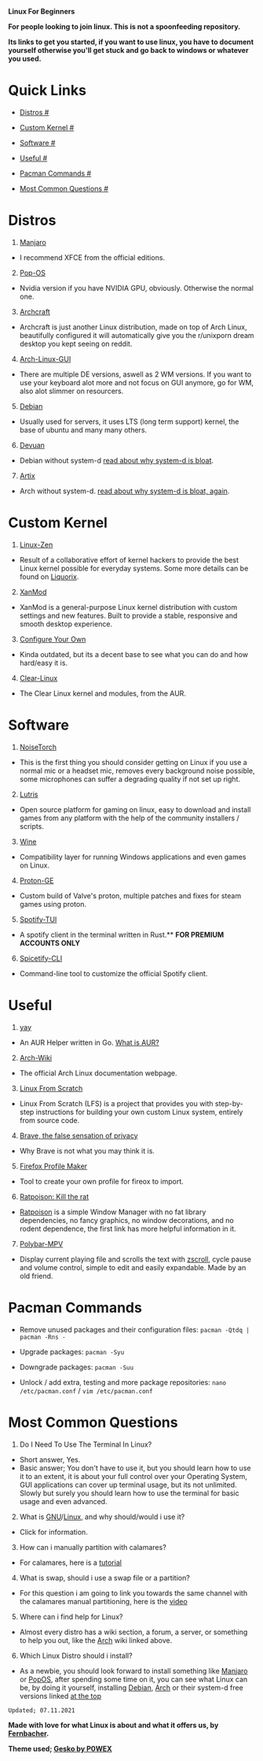 **Linux For Beginners**
 
**For people looking to join linux. This is not a spoonfeeding repository.** 
 
**Its links to get you started, if you want to use linux, you have to document yourself otherwise you'll get stuck and go back to windows or whatever you used.**
 
# Quick Links
 
 - [Distros #](https://fernbacher.github.io/linux-for-begginers/#distros)
 
 - [Custom Kernel #](https://fernbacher.github.io/linux-for-begginers/#custom-kernel)
 
 - [Software #](https://fernbacher.github.io/linux-for-begginers/#software)
 
 - [Useful #](https://fernbacher.github.io/linux-for-begginers/#useful)
 
 - [Pacman Commands #](https://fernbacher.github.io/linux-for-begginers/#pacman-commands)
 
 - [Most Common Questions #](https://fernbacher.github.io/linux-for-begginers/#most-common-questions)
 
 
# Distros

1. [Manjaro](https://manjaro.org/)
- I recommend XFCE from the official editions.

2. [Pop-OS](https://pop.system76.com/)
- Nvidia version if you have NVIDIA GPU, obviously. Otherwise the normal one.

3. [Archcraft](https://archcraft.io/)
- Archcraft is just another Linux distribution, made on top of Arch Linux, beautifully configured it will automatically give you the r/unixporn dream desktop you kept seeing on reddit.

4. [Arch-Linux-GUI](https://archlinuxgui.in/)
- There are multiple DE versions, aswell as 2 WM versions. If you want to use your keyboard alot more and not focus on GUI anymore, go for WM, also alot slimmer on resourcers.

5. [Debian](https://www.debian.org/)
- Usually used for servers, it uses LTS (long term support) kernel, the base of ubuntu and many many others.

6. [Devuan](https://www.devuan.org/)
- Debian without system-d [read about why system-d is bloat](https://ebin.city/~werwolf/posts/systemd-sucks/).

7. [Artix](https://artixlinux.org/)
- Arch without system-d. [read about why system-d is bloat, again](https://ebin.city/~werwolf/posts/systemd-sucks/).

# Custom Kernel

1. [Linux-Zen](https://github.com/zen-kernel/zen-kernel)
- Result of a collaborative effort of kernel hackers to provide the best Linux kernel possible for everyday systems. Some more details can be found on [Liquorix](https://liquorix.net).

2. [XanMod](https://xanmod.org)
- XanMod is a general-purpose Linux kernel distribution with custom settings and new features. Built to provide a stable, responsive and smooth desktop experience.

3. [Configure Your Own](https://youtu.be/NVWVHiLx1sU)
- Kinda outdated, but its a decent base to see what you can do and how hard/easy it is.

4. [Clear-Linux](https://aur.archlinux.org/packages/linux-clear/)
- The Clear Linux kernel and modules, from the AUR.

# Software

1. [NoiseTorch](https://github.com/lawl/NoiseTorch)
- This is the first thing you should consider getting on Linux if you use a normal mic or a headset mic, removes every background noise possible, some microphones can suffer a degrading quality if not set up right.

2. [Lutris](https://lutris.net/)
- Open source platform for gaming on linux, easy to download and install games from any platform with the help of the community installers / scripts.

3. [Wine](https://www.winehq.org/)
- Compatibility layer for running Windows applications and even games on Linux.

4. [Proton-GE](https://github.com/GloriousEggroll/proton-ge-custom)
- Custom build of Valve's proton, multiple patches and fixes for steam games using proton.

5. [Spotify-TUI](https://github.com/Rigellute/spotify-tui)
- A spotify client in the terminal written in Rust.** **FOR PREMIUM ACCOUNTS ONLY**

6. [Spicetify-CLI](https://github.com/khanhas/spicetify-cli)
- Command-line tool to customize the official Spotify client.

# Useful

1. [yay](https://github.com/Jguer/yay)
- An AUR Helper written in Go. [What is AUR?](https://wiki.archlinux.org/title/Arch_User_Repository)

2. [Arch-Wiki](https://wiki.archlinux.org/)
- The official Arch Linux documentation webpage.

3. [Linux From Scratch](https://www.linuxfromscratch.org/)
- Linux From Scratch (LFS) is a project that provides you with step-by-step instructions for building your own custom Linux system, entirely from source code.

4. [Brave, the false sensation of privacy](https://ebin.city/~werwolf/posts/brave-is-shit/)
- Why Brave is not what you may think it is.

5. [Firefox Profile Maker](https://ffprofile.com)
- Tool to create your own profile for fireox to import.

6. [Ratpoison: Kill the rat](https://ebin.city/~werwolf/posts/ratpoison/)
- [Ratpoison](http://ratpoison.nongnu.org/) is a simple Window Manager with no fat library dependencies, no fancy graphics, no window decorations, and no rodent dependence, the first link has more helpful information in it.

7. [Polybar-MPV](https://github.com/randomdude8/polybar-mpv)
- Display current playing file and scrolls the text with [zscroll](https://github.com/noctuid/zscroll), cycle pause and volume control, simple to edit and easily expandable. Made by an old friend.

# Pacman Commands

- Remove unused packages and their configuration files: `pacman -Qtdq | pacman -Rns -`

- Upgrade packages: `pacman -Syu`

- Downgrade packages: `pacman -Suu`

- Unlock / add extra, testing and more package repositories: `nano /etc/pacman.conf` / `vim /etc/pacman.conf`

# Most Common Questions

1. Do I Need To Use The Terminal In Linux?
- Short answer, Yes.
- Basic answer; You don't have to use it, but you should learn how to use it to an extent, it is about your full control over your Operating System, GUI applications can cover up terminal usage, but its not unlimited. Slowly but surely you should learn how to use the terminal for basic usage and even advanced.

2. What is [GNU](https://www.gnu.org/gnu/linux-and-gnu.en.html)/[Linux](https://www.linux.com/what-is-linux/), and why should/would i use it?
- Click for information.

3. How can i manually partition with calamares?
- For calamares, here is a [tutorial](https://www.youtube.com/watch?v=lBvps3VwEZs)

4. What is swap, should i use a swap file or a partition?
- For this question i am going to link you towards the same channel with the calamares manual partitioning, here is the [video](https://www.youtube.com/watch?v=0mgefj9ibRE)

5. Where can i find help for Linux?
- Almost every distro has a wiki section, a forum, a server, or something to help you out, like the [Arch](https://fernbacher.github.io/linux-for-begginers/#useful) wiki linked above.

6. Which Linux Distro should i install?
- As a newbie, you should look forward to install something like [Manjaro](https://manjaro.org/) or [PopOS](https://pop.system76.com/), after spending some time on it, you can see what Linux can be, by doing it yourself, installing [Debian](https://www.debian.org/), [Arch](https://archlinux.org/) or their system-d free versions linked [at the top](https://fernbacher.github.io/linux-for-begginers/#distros)

`Updated; 07.11.2021`

 **Made with love for what Linux is about and what it offers us, by [Fernbacher](https://github.com/fernbacher).**

 **Theme used; [Gesko by P0WEX](https://github.com/P0WEX/Gesko)**
